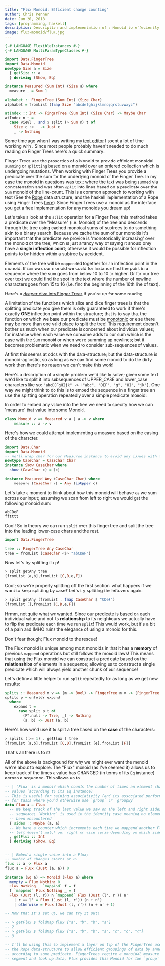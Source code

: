 ```yaml
---
title: "Flux Monoid: Efficient change counting"
author: Chris Penner
date: Jun 20, 2018
tags: [programming, haskell]
description: Description and implementation of a Monoid to effeciently count element equality changes across data structures
image: flux-monoid/flux.jpg
---
```


```haskell
{-# LANGUAGE FlexibleInstances #-}
{-# LANGUAGE MultiParamTypeClasses #-}

import Data.FingerTree
import Data.Monoid
newtype Size a = Size
  { getSize :: a
  } deriving (Show, Eq)

instance Measured (Sum Int) (Size a) where
  measure _ = Sum 1

alphabet :: FingerTree (Sum Int) (Size Char)
alphabet = fromList (fmap Size "abcdefghijklmnopqrstuvwxyz")

atIndex :: Int -> FingerTree (Sum Int) (Size Char) -> Maybe Char
atIndex n t =
  case viewl . snd $ split (> Sum n) t of
    Size c :< _ -> Just c
    _ -> Nothing
```

Some time ago when I was
writing my [text editor](https://github.com/ChrisPenner/rasa) I spent a lot of
time working with . Since most people probably haven't needed to do much
reading on Finger Trees here's a quick summary:

Finger Trees use the properties of a Monoid to provide efficient monoidal
`summing` or `splitting` based on a monoid over an ordered collection which is
undergoing mutations. When working with Finger Trees you provide a predicate
over the sum for the underlying monoid of the Finger Tree. In my case the
monoid in questions was text; where the text was being `summed` via
concatenation and was often `split` into lines based on a predicate over the
`Sum` monoid of the line-count. This is a common approach to working with text
(See the [Rope](https://en.wikipedia.org/wiki/Rope_(data_structure)) data
structure, and the haskell implementation of a Rope using Finger Trees
[here](https://hackage.haskell.org/package/yi-rope)). Since Finger Trees use a
monoid as the interface you get a free implementation for any monoids you dream
up!

Let's take a look at the `split` operation for a Finger Tree; this method takes a predicate over
the "Measure" (i.e. Monoid) of the tree and descends through the tree using cached monoidal sums of subtrees to do something
akin to a binary search. Because we cache the sum of our monoids it's important that the predicate we provide is
'monotonically increasing' over the monoid of the tree; which is just a fancy way of saying it should only have a
**single inflection point**; otherwise it would be possible for inflection points to be hidden within a subtree by
accident.

Elements of the tree will be `mappend`ed together 
for an inflection point in the monoid. If `Sum` was our monoid we could for instance
find the point in a sequence where the sum goes from below 10 to 10 or higher. Or for our
tree over text we could find the spot in the text where the number of newline characters goes
from 15 to 16 (i.e. find the beginning of the 16th line of text). 

Here's a [deeper dive into Finger
Trees](https://abhiroop.github.io/Finger-Trees/) if you're up for some reading.

A limitation of the functions which slice and dice finger trees is that the splitting predicate you give them is only
guaranteed to work if there's exactly **ONE** inflection point within the structure; that is to say that the function
on which we base our predicate must be [monotonic](https://en.wikipedia.org/wiki/Monotonic_function) or else there may
be more than one valid place to split the tree! This requirement doesn't bother us much when our predicate is concerned
about individual values; for instance when each value we consume adds to our sum which is the case with the `Sum`
monoid or when we're summing up newlines; but it becomes problematic when we need to consider sub-sequences of values.

At first this seems at odds with the data-structure; but the data-structure is monoid-agnostic, so as long as we can
find some monoid to do the dirty work then there's no reason we can't make this work!

Here's a description of a simple problem we'd like to solve; given some text we'd like to split it into
subsequences of UPPER_CASE and lower_case characters like so: `"abcDEFgHIjk" -> ["abc", "DEF", "g", "HI", "jk"]`. 
One way we might think to do this is to embed the sequence in a finger tree an use the splitting operation repeatedly
over a simple predicate monoid:

In order to embed any value into the tree we need to specify how we can 'measure' that value into some Monoid.

```haskell
class Monoid v => Measured v a | a -> v where
    measure :: a -> v
```

Here's how we could attempt implementing a measure based on the casing of the character.

```haskell
import Data.Char
import Data.Monoid
-- We'll wrap char for our Measured instance to avoid any issues with functional dependencies
newtype CaseChar = CaseChar Char
instance Show CaseChar where
  show (CaseChar c) = [c]

instance Measured Any (CaseChar Char) where
    measure (CaseChar c) = Any (isUpper c)

```

Let's take a moment to think about how this monoid will behave as we sum across our input;
assuming we scan from left to right we would get the following monoid sum:

```
abCDeF 
fftttt
```

Cool! So in theory we can run `split` over this finger tree and split the tree into the leading lower-case chars and the
rest.

```haskell
import Data.FingerTree

tree :: FingerTree Any CaseChar
tree = fromList (CaseChar <$> "abCDeF")
```

Now let's try splitting it up!

```haskell
> split getAny tree
(fromList [a,b],fromList [C,D,e,F])
```

Cool; so we're properly splitting off the first section; what happens if we want to keep splitting by case? Let's try
splitting the leftovers again:

```haskell
> split getAny (fromList . fmap CaseChar $ "CDeF")
(fromList [],fromList [C,D,e,F])
```

Hrmm, not quite what we wanted. Since our predicate is based on each individual value and not its **relationship** to
its neighbours we actually have to flip the predicate each time we run `split`! This would work, but it's a bit of a
pain and IMHO ruins the elegance of using a monoid for this.

Don't fear though; Flux monoid to the rescue!

The Flux monoid is unique among most monoids in that it has a **memory** of previous `mappend` operations but still
follows the monoid laws! This means that using the Flux monoid we can construct a predicate based on the
**relationships** of elements in a sequence; allowing us to construct a single predicate which will always yield
another chunk of our sequence! 

Let's define a little helper to run `split` repeatedly for as long as we get new results:

```haskell
splits :: Measured m v => (m -> Bool) -> FingerTree m v -> [FingerTree m v]
splits p = unfoldr expand
  where
    expand t =
      case split p t of
        (FT.null -> True, _) -> Nothing
        (a, b) -> Just (a, b)
```

Here's how we'd use it to split a tree based on the **case** of the characters:

```haskell
> splits ((>= 1) . getFlux ) tree
[fromList [a,b],fromList [C,D],fromList [e],fromList [F]]
```

That's all there is to it!




All of the above is background for why we might ever want the monoid we're
about to explore. The "Flux" monoid (as I've deemed it) allows us to keep track of the times a value has CHANGED 
(in terms of its `Eq` instance) across a sequence. This allows us to 



```haskell
-- | 'Flux' is a monoid which counts the number of times an element changes
-- values (according to its Eq instance)
-- This is useful for gaining associativity (and its associated performance improvements)
-- for tasks where you'd otherwise use `group` or `groupBy`
data Flux a = Flux
  -- We keep track of the last value we saw on the left and right sides of the accumulated
  -- sequence; `Nothing` is used in the identity case meaning no elements have yet
  -- been encountered
  { sides :: Maybe (a, a)
  -- We have a counter which increments each time we mappend another Flux who's
  -- left doesn't match our right or vice versa depending on which side it is mappended onto.
  , getFlux :: Int
  } deriving (Show, Eq)


-- | Embed a single value into a Flux;
-- number of changes starts at 0.
flux :: a -> Flux a
flux a = Flux (Just (a, a)) 0

instance (Eq a) => Monoid (Flux a) where
  mempty = Flux Nothing 0
  Flux Nothing _ `mappend` f = f
  f `mappend` Flux Nothing _ = f
  Flux (Just (l, r)) n `mappend` Flux (Just (l', r')) n'
    | r == l' = Flux (Just (l, r')) (n + n')
    | otherwise = Flux (Just (l, r')) (n + n' + 1)

-- Now that it's set up, we can try it out!

-- > getFlux $ foldMap flux ["a", "b", "b", "a"]
-- 2
-- > getFlux $ foldMap flux ["a", "b", "b", "a", "c", "c", "c"]
-- 3

-- I'll be using this to implement a layer on top of the FingerTree used for
-- the Rope data-structure to allow efficient groupings of data by annotations
-- according to some predicate. FingerTrees require a monoidal measure to efficiently
-- segment and look up data, Flux provides this Monoid for the `group` operation.
```
